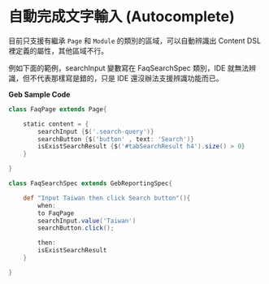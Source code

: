 # 自動完成文字輸入 (Autocomplete)

目前只支援有繼承 `Page` 和 `Module` 的類別的區域，可以自動辨識出 Content DSL 裡定義的屬性，其他區域不行。

例如下面的範例，searchInput 變數寫在 FaqSearchSpec 類別，IDE 就無法辨識，但不代表那樣寫是錯的，只是 IDE 還沒辦法支援辨識功能而已。

**Geb Sample Code**

```groovy
class FaqPage extends Page{

    static content = {
        searchInput {$('.search-query')}
        searchButton {$('button' , text: 'Search')}
        isExistSearchResult {$('#tabSearchResult h4').size() > 0}
    }

}

class FaqSearchSpec extends GebReportingSpec{

    def "Input Taiwan then click Search button"(){
        when:
        to FaqPage
        searchInput.value('Taiwan')
        searchButton.click();

        then:
        isExistSearchResult
    }

}
```
